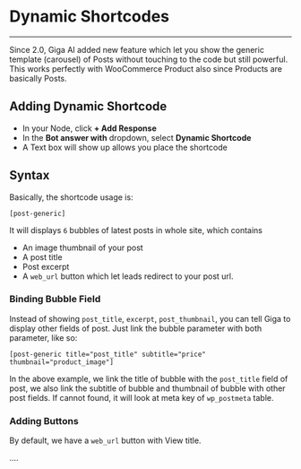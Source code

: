 # Dynamic Shortcodes
---
Since 2.0, Giga AI added new feature which let you show the generic template (carousel) of Posts without touching to the code but still powerful. This works perfectly with WooCommerce Product also since Products are basically Posts.
 
## Adding Dynamic Shortcode
- In your Node, click **+ Add Response**
- In the **Bot answer with** dropdown, select **Dynamic Shortcode**
- A Text box will show up allows you place the shortcode

## Syntax
Basically, the shortcode usage is:

```
[post-generic]
```

It will displays `6` bubbles of latest posts in whole site, which contains 

- An image thumbnail of your post
- A post title
- Post excerpt
- A `web_url` button which let leads redirect to your post url.
 
### Binding Bubble Field

Instead of showing `post_title`, `excerpt`, `post_thumbnail`, you can tell Giga to display other fields of post. Just link the bubble parameter with both parameter, like so:

```
[post-generic title="post_title" subtitle="price" thumbnail="product_image"] 

```

In the above example, we link the title of bubble with the `post_title` field of post, we also link the subtitle of bubble and thumbnail of bubble with other post fields. If cannot found, it will look at meta key of `wp_postmeta` table.

### Adding Buttons
By default, we have a `web_url` button with View title.

....